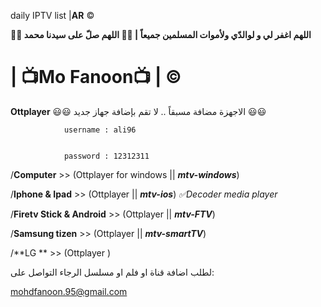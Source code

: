 daily IPTV list  |**AR** ©️

**🤲🤲 اللهم اغفر لي و لوالدّي ولأموات المسلمين جميعاً | 🤲🤲 اللهم صلّ على سيدنا محمد**


# | 📺Mo Fanoon📺 | ©️



**Ottplayer** 😃😃 الاجهزة مضافة مسبقاً .. لا تقم بإضافة جهاز جديد 😃😃  


                username : ali96


                password : 12312311

/**Computer** >>               (Ottplayer for windows  || ***mtv-windows***)  

/**Iphone & Ipad** >>          (Ottplayer  || ***mtv-ios***) *✅Decoder media player*

/**Firetv Stick & Android** >> (Ottplayer  || ***mtv-FTV***)  

/**Samsung tizen** >>          (Ottplayer   || ***mtv-smartTV***)

/**LG ** >>                    (Ottplayer )


لطلب اضافة قناة او فلم او مسلسل الرجاء التواصل على:  

mohdfanoon.95@gmail.com
